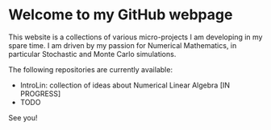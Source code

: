 # Welcome to my GitHub webpage

This website is a collections of various micro-projects I am developing in my spare time.
I am driven by my passion for Numerical Mathematics, in particular Stochastic and Monte Carlo simulations.

The following repositories are currently available:

 - IntroLin: collection of ideas about Numerical Linear Algebra [IN PROGRESS]
 - TODO

See you!
